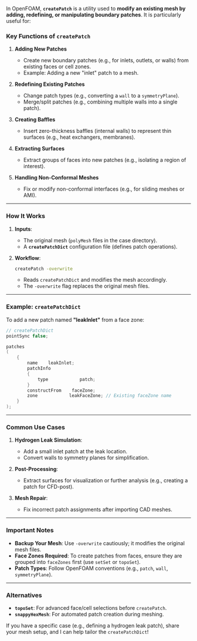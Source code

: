 In OpenFOAM, **`createPatch`** is a utility used to **modify an existing mesh by adding, redefining, or manipulating boundary patches**. It is particularly useful for:

### **Key Functions of `createPatch`**
1. **Adding New Patches**  
   - Create new boundary patches (e.g., for inlets, outlets, or walls) from existing faces or cell zones.
   - Example: Adding a new "inlet" patch to a mesh.

2. **Redefining Existing Patches**  
   - Change patch types (e.g., converting a `wall` to a `symmetryPlane`).
   - Merge/split patches (e.g., combining multiple walls into a single patch).

3. **Creating Baffles**  
   - Insert zero-thickness baffles (internal walls) to represent thin surfaces (e.g., heat exchangers, membranes).

4. **Extracting Surfaces**  
   - Extract groups of faces into new patches (e.g., isolating a region of interest).

5. **Handling Non-Conformal Meshes**  
   - Fix or modify non-conformal interfaces (e.g., for sliding meshes or AMI).

---

### **How It Works**
1. **Inputs**:
   - The original mesh (`polyMesh` files in the case directory).
   - A **`createPatchDict`** configuration file (defines patch operations).

2. **Workflow**:
   ```bash
   createPatch -overwrite
   ```
   - Reads `createPatchDict` and modifies the mesh accordingly.
   - The `-overwrite` flag replaces the original mesh files.

---

### **Example: `createPatchDict`**
To add a new patch named **"leakInlet"** from a face zone:
```cpp
// createPatchDict
pointSync false;

patches
(
    {
        name    leakInlet;
        patchInfo
        {
            type            patch;
        }
        constructFrom    faceZone;
        zone            leakFaceZone; // Existing faceZone name
    }
);
```

---

### **Common Use Cases**
1. **Hydrogen Leak Simulation**:
   - Add a small inlet patch at the leak location.
   - Convert walls to symmetry planes for simplification.

2. **Post-Processing**:
   - Extract surfaces for visualization or further analysis (e.g., creating a patch for CFD-post).

3. **Mesh Repair**:
   - Fix incorrect patch assignments after importing CAD meshes.

---

### **Important Notes**
- **Backup Your Mesh**: Use `-overwrite` cautiously; it modifies the original mesh files.
- **Face Zones Required**: To create patches from faces, ensure they are grouped into `faceZones` first (use `setSet` or `topoSet`).
- **Patch Types**: Follow OpenFOAM conventions (e.g., `patch`, `wall`, `symmetryPlane`).

---

### **Alternatives**
- **`topoSet`**: For advanced face/cell selections before `createPatch`.
- **`snappyHexMesh`**: For automated patch creation during meshing.

If you have a specific case (e.g., defining a hydrogen leak patch), share your mesh setup, and I can help tailor the `createPatchDict`!
